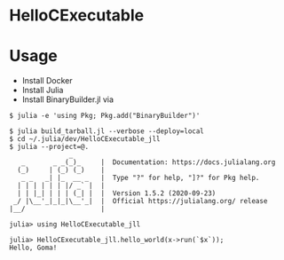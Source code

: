 # HelloCExecutable

# Usage

- Install Docker
- Install Julia
- Install BinaryBuilder.jl via

```console
$ julia -e 'using Pkg; Pkg.add("BinaryBuilder")'
```

```
$ julia build_tarball.jl --verbose --deploy=local
$ cd ~/.julia/dev/HelloCExecutable_jll
$ julia --project=@.
               _
   _       _ _(_)_     |  Documentation: https://docs.julialang.org
  (_)     | (_) (_)    |
   _ _   _| |_  __ _   |  Type "?" for help, "]?" for Pkg help.
  | | | | | | |/ _` |  |
  | | |_| | | | (_| |  |  Version 1.5.2 (2020-09-23)
 _/ |\__'_|_|_|\__'_|  |  Official https://julialang.org/ release
|__/                   |

julia> using HelloCExecutable_jll

julia> HelloCExecutable_jll.hello_world(x->run(`$x`));
Hello, Goma!
```

